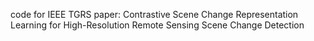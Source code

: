 code for IEEE TGRS paper: Contrastive Scene Change Representation Learning for High-Resolution Remote Sensing Scene Change Detection
